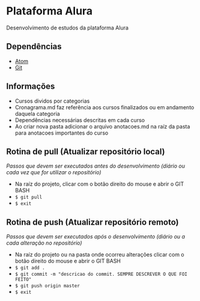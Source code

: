 # Plataforma Alura

Desenvolvimento de estudos da plataforma Alura

## Dependências

* [Atom](https://atom.io/)
* [Git](https://git-for-windows.github.io/)

## Informações

* Cursos dividos por categorias
* Cronagrama.md faz referência aos cursos finalizados ou em andamento daquela categoria
* Dependências necessárias descritas em cada curso
* Ao criar nova pasta adicionar o arquivo anotacoes.md na raíz da pasta para anotacoes importantes do curso

## Rotina de pull (Atualizar repositório local)

*Passos que devem ser executados antes do desenvolvimento (diário ou cada vez que for utilizar o repositório)*

* Na raíz do projeto, clicar com o botão direito do mouse e abrir o GIT BASH
* `$ git pull`
* `$ exit`

## Rotina de push (Atualizar repositório remoto)

*Passos que devem ser executados após o desenvolvimento (diário ou a cada alteração no repositório)*

* Na raíz do projeto ou na pasta onde ocorreu alterações clicar com o botão direito do mouse e abrir o GIT BASH
* `$ git add .`
* `$ git commit -m "descricao do commit. SEMPRE DESCREVER O QUE FOI FEITO"`
* `$ git push origin master`
* `$ exit`

